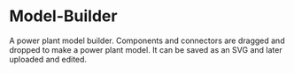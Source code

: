 # Model-Builder
A power plant model builder. Components and connectors are dragged and dropped to make a power plant model. It can be saved as an SVG and later uploaded and edited.
